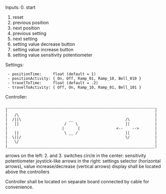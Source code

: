 Inputs: 0. start

1. reset
2. previous position
3. next position
4. previous setting
5. next setting
6. setting value decrease button
7. setting value increase button
8. setting value sensitivity potentiometer

Settings:

```
 - positionTime:     float (default = 1)
 - positionActivity: { On, Off, Ramp_01, Ramp_10, Bell_010 }
 - travelToTime:     float (default = .2)
 - travelToActivity: { Off, On, Ramp_10, Ramp_01, Bell_101 }
```

Controller:

```
___________________________________________________________________
|                                                                 |
|   /\                                                            |
|  /||\                     __                       /\           |
|   ||                    /    \                     ||           |
|                        |      |                <--    -->       |
|   ||                    \ __ /                     ||           |
|  \||/                                              \/           |
|   \/                                                            |
|_________________________________________________________________|
```

arrows on the left: 2. and 3. switches
circle in the center: sensitivity potentiometer
joystick-like arrows in the right: settings selector (horizontal arrows), value increase/decrease (vertical arrows)
display shall be located above the controllers

Controller shall be located on separate board connected by cable for convenience.
